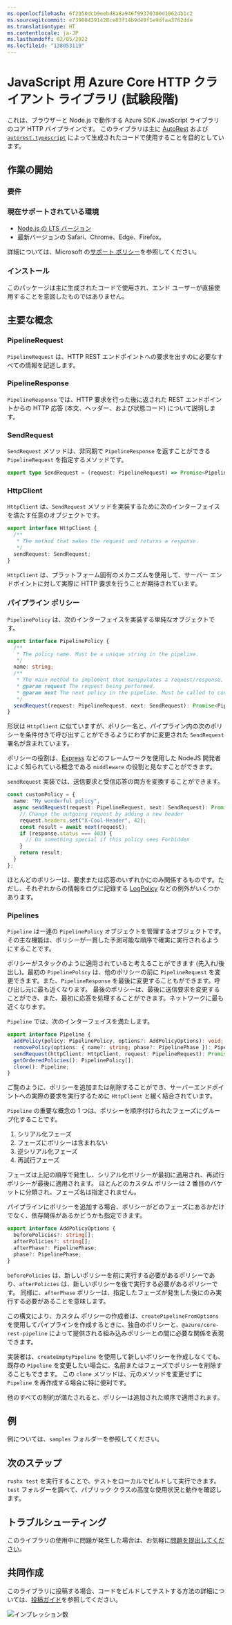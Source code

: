```yaml
---
ms.openlocfilehash: 6f2950dcb9eebd8a8a946f99370300d10624b1c2
ms.sourcegitcommit: e739004291428ce83f14b9d49f1e9dfaa3762dde
ms.translationtype: HT
ms.contentlocale: ja-JP
ms.lasthandoff: 02/05/2022
ms.locfileid: "138053119"
---
```

# <a name="azure-core-http-client-library-for-javascript-experimental"></a>JavaScript 用 Azure Core HTTP クライアント ライブラリ (試験段階)

これは、ブラウザーと Node.js で動作する Azure SDK JavaScript ライブラリのコア HTTP パイプラインです。 このライブラリは主に [AutoRest](https://github.com/Azure/Autorest) および [`autorest.typescript`](https://github.com/Azure/autorest.typescript) によって生成されたコードで使用することを目的としています。

## <a name="getting-started"></a>作業の開始

### <a name="requirements"></a>要件

### <a name="currently-supported-environments"></a>現在サポートされている環境

- [Node.js の LTS バージョン](https://nodejs.org/about/releases/)
- 最新バージョンの Safari、Chrome、Edge、Firefox。

詳細については、Microsoft の[サポート ポリシー](https://github.com/Azure/azure-sdk-for-js/blob/main/SUPPORT.md)を参照してください。

### <a name="installation"></a>インストール

このパッケージは主に生成されたコードで使用され、エンド ユーザーが直接使用することを意図したものではありません。

## <a name="key-concepts"></a>主要な概念

### <a name="pipelinerequest"></a>PipelineRequest

`PipelineRequest` は、HTTP REST エンドポイントへの要求を出すのに必要なすべての情報を記述します。

### <a name="pipelineresponse"></a>PipelineResponse

`PipelineResponse` では、HTTP 要求を行った後に返された REST エンドポイントからの HTTP 応答 (本文、ヘッダー、および状態コード) について説明します。

### <a name="sendrequest"></a>SendRequest

`SendRequest` メソッドは、非同期で `PipelineResponse` を返すことができる `PipelineRequest` を指定するメソッドです。

```ts
export type SendRequest = (request: PipelineRequest) => Promise<PipelineResponse>;
```

### <a name="httpclient"></a>HttpClient

`HttpClient` は、`SendRequest` メソッドを実装するために次のインターフェイスを満たす任意のオブジェクトです。

```ts
export interface HttpClient {
  /**
   * The method that makes the request and returns a response.
   */
  sendRequest: SendRequest;
}
```

`HttpClient` は、プラットフォーム固有のメカニズムを使用して、サーバー エンドポイントに対して実際に HTTP 要求を行うことが期待されています。

### <a name="pipeline-policies"></a>パイプライン ポリシー

`PipelinePolicy` は、次のインターフェイスを実装する単純なオブジェクトです。

```ts
export interface PipelinePolicy {
  /**
   * The policy name. Must be a unique string in the pipeline.
   */
  name: string;
  /**
   * The main method to implement that manipulates a request/response.
   * @param request The request being performed.
   * @param next The next policy in the pipeline. Must be called to continue the pipeline.
   */
  sendRequest(request: PipelineRequest, next: SendRequest): Promise<PipelineResponse>;
}
```

形状は `HttpClient` に似ていますが、ポリシー名と、パイプライン内の次のポリシーを条件付きで呼び出すことができるようにわずかに変更された `SendRequest` 署名が含まれています。

ポリシーの役割は、[Express](https://expressjs.com/) などのフレームワークを使用した NodeJS 開発者によく知られている概念である `middleware` の役割と見なすことができます。

`sendRequest` 実装では、送信要求と受信応答の両方を変換することができます。

```ts
const customPolicy = {
  name: "My wonderful policy",
  async sendRequest(request: PipelineRequest, next: SendRequest): Promise<PipelineResponse> {
    // Change the outgoing request by adding a new header
    request.headers.set("X-Cool-Header", 42);
    const result = await next(request);
    if (response.status === 403) {
      // Do something special if this policy sees Forbidden
    }
    return result;
  }
};
```

ほとんどのポリシーは、要求または応答のいずれかにのみ関係するものです。ただし、それぞれからの情報をログに記録する [LogPolicy](https://github.com/Azure/azure-sdk-for-js/blob/main/sdk/core/core-rest-pipeline/src/policies/logPolicy.ts) などの例外がいくつかあります。

### <a name="pipelines"></a>Pipelines

`Pipeline` は一連の `PipelinePolicy` オブジェクトを管理するオブジェクトです。 その主な機能は、ポリシーが一貫した予測可能な順序で確実に実行されるようにすることです。

ポリシーがスタックのように適用されていると考えることができます (先入れ/後出し)。最初の `PipelinePolicy` は、他のポリシーの前に `PipelineRequest` を変更できます。また、`PipelineResponse` を最後に変更することもができます。呼び出し元に最も近くなります。 最後のポリシーは、最後に送信要求を変更することができ、また、最初に応答を処理することができます。ネットワークに最も近くなります。

`Pipeline` では、次のインターフェイスを満たします。

```ts
export interface Pipeline {
  addPolicy(policy: PipelinePolicy, options?: AddPolicyOptions): void;
  removePolicy(options: { name?: string; phase?: PipelinePhase }): PipelinePolicy[];
  sendRequest(httpClient: HttpClient, request: PipelineRequest): Promise<PipelineResponse>;
  getOrderedPolicies(): PipelinePolicy[];
  clone(): Pipeline;
}
```

ご覧のように、ポリシーを追加または削除することができ、サーバーエンドポイントへの実際の要求を実行するために `HttpClient` と緩く結合されています。

`Pipeline` の重要な概念の 1 つは、ポリシーを順序付けられたフェーズにグループ化することです。

1. シリアル化フェーズ
2. フェーズにポリシーは含まれない
3. 逆シリアル化フェーズ
4. 再試行フェーズ

フェーズは上記の順序で発生し、シリアル化ポリシーが最初に適用され、再試行ポリシーが最後に適用されます。 ほとんどのカスタム ポリシーは 2 番目のバケットに分類され、フェーズ名は指定されません。

パイプラインにポリシーを追加する場合、ポリシーがどのフェーズにあるかだけでなく、依存関係があるかどうかも指定できます。

```ts
export interface AddPolicyOptions {
  beforePolicies?: string[];
  afterPolicies?: string[];
  afterPhase?: PipelinePhase;
  phase?: PipelinePhase;
}
```

`beforePolicies` は、新しいポリシーを前に実行する必要があるポリシーであり、`afterPolicies` は、新しいポリシーを後で実行する必要があるポリシーです。 同様に、`afterPhase` ポリシーは、指定したフェーズが発生した後にのみ実行する必要があることを意味します。

この構文により、カスタム ポリシーの作成者は、`createPipelineFromOptions` を使用してパイプラインを作成するときに、独自のポリシーと、`@azure/core-rest-pipeline` によって提供される組み込みポリシーとの間に必要な関係を表現できます。

実装者は、`createEmptyPipeline` を使用して新しいポリシーを作成しなくても、既存の `Pipeline` を変更したい場合に、名前またはフェーズでポリシーを削除することもできます。 この `clone` メソッドは、元のメソッドを変更せずに `Pipeline` を再作成する場合に特に便利です。

他のすべての制約が満たされると、ポリシーは追加された順序で適用されます。

## <a name="examples"></a>例

例については、`samples` フォルダーを参照してください。

## <a name="next-steps"></a>次のステップ

`rushx test` を実行することで、テストをローカルでビルドして実行できます。 `test` フォルダーを調べて、パブリック クラスの高度な使用状況と動作を確認します。

## <a name="troubleshooting"></a>トラブルシューティング

このライブラリの使用中に問題が発生した場合は、お気軽に[問題を提出してください](https://github.com/Azure/azure-sdk-for-js/issues/new)。

## <a name="contributing"></a>共同作成

このライブラリに投稿する場合、コードをビルドしてテストする方法の詳細については、[投稿ガイド](https://github.com/Azure/azure-sdk-for-js/blob/main/CONTRIBUTING.md)を参照してください。

![インプレッション数](https://azure-sdk-impressions.azurewebsites.net/api/impressions/azure-sdk-for-js%2Fsdk%2Fcore%2Fcore-rest-pipeline%2FREADME.png)
